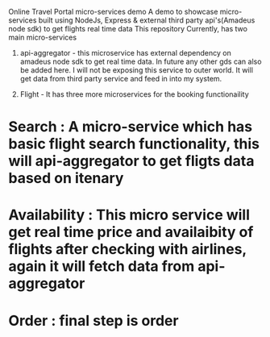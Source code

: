 Online Travel Portal micro-services demo
A demo to showcase micro-services built using NodeJs, Express & external third party api's(Amadeus node sdk) to get flights real time data
This repository Currently, has two main micro-services
1. api-aggregator - this microservice has external dependency on amadeus node sdk to get real time data. In future any other gds can also be added here. I will not be exposing this service to outer world. It will get data from third party service and feed in into my system. 

2. Flight - It has three more microservices for the booking functionaility
# Search : A micro-service which has basic flight search functionality, this will api-aggregator to get fligts data based on itenary
# Availability : This micro service will get real time price and availaibity of flights after checking with airlines, again it will fetch data from api-aggregator
# Order : final step is order


